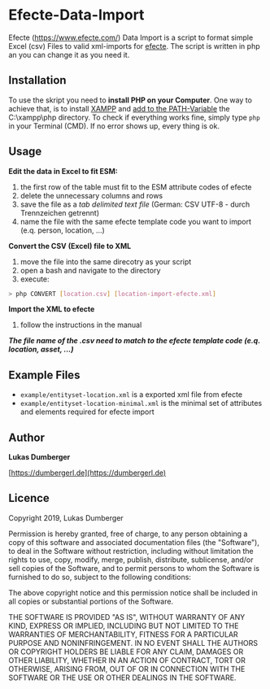 # Efecte-Data-Import

Efecte (https://www.efecte.com/) Data Import is a script to format simple Excel (csv) Files to valid xml-imports for [efecte](https://www.efecte.com/de/). The script is written in php an you can change it as you need it.

## Installation

To use the skript you need to **install PHP on your Computer**. 
One way to achieve that, is to install [XAMPP](https://www.apachefriends.org/de/index.html) and [add to the PATH-Variable](https://john-dugan.com/add-php-windows-path-variable/) the C:\xampp\php directory. To check if everything works fine, simply type `php` in your Terminal (CMD). If no error shows up, every thing is ok.

## Usage

**Edit the data in Excel to fit ESM:**
1. the first row of the table must fit to the ESM attribute codes of efecte
2. delete the unnecessary columns and rows
3. save the file as a *tab delimited text file* (German: CSV UTF-8 - durch Trennzeichen getrennt)
4. name the file with the same efecte template code you want to import (e.q. person, location, ...)

**Convert the CSV (Excel) file to XML**
1. move the file into the same direcotry as your script
2. open a bash and navigate to the directory
3. execute:

```bash
> php CONVERT [location.csv] [location-import-efecte.xml]
```

**Import the XML to efecte**
1. follow the instructions in the manual

***The file name of the .csv need to match to the efecte template code (e.q. location, asset, ...)***

## Example Files

* `example/entityset-location.xml` is a exported xml file from efecte
* `example/entityset-location-minimal.xml` is the minimal set of attributes and elements required for efecte import

## Author

**Lukas Dumberger**

[https://dumbergerl.de](https://dumbergerl.de)

## Licence

Copyright 2019, Lukas Dumberger

Permission is hereby granted, free of charge, to any person obtaining a copy of this software and associated documentation files (the "Software"), to deal in the Software without restriction, including without limitation the rights to use, copy, modify, merge, publish, distribute, sublicense, and/or sell copies of the Software, and to permit persons to whom the Software is furnished to do so, subject to the following conditions:

The above copyright notice and this permission notice shall be included in all copies or substantial portions of the Software.

THE SOFTWARE IS PROVIDED "AS IS", WITHOUT WARRANTY OF ANY KIND, EXPRESS OR IMPLIED, INCLUDING BUT NOT LIMITED TO THE WARRANTIES OF MERCHANTABILITY, FITNESS FOR A PARTICULAR PURPOSE AND NONINFRINGEMENT. IN NO EVENT SHALL THE AUTHORS OR COPYRIGHT HOLDERS BE LIABLE FOR ANY CLAIM, DAMAGES OR OTHER LIABILITY, WHETHER IN AN ACTION OF CONTRACT, TORT OR OTHERWISE, ARISING FROM, OUT OF OR IN CONNECTION WITH THE SOFTWARE OR THE USE OR OTHER DEALINGS IN THE SOFTWARE.
